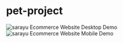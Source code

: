# pet-project
 ![sarayu Ecommerce Website Desktop Demo](./website-demo-image/desktop.png "Desktop Demo")
 ![sarayu Ecommerce Website Mobile Demo](./website-demo-image/mobile.png "Mobile Demo")
